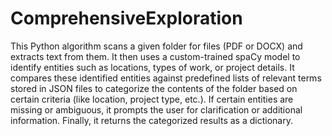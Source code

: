 # ComprehensiveExploration
This Python algorithm scans a given folder for files (PDF or DOCX) and extracts text from them. It then uses a custom-trained spaCy model to identify entities such as locations, types of work, or project details. It compares these identified entities against predefined lists of relevant terms stored in JSON files to categorize the contents of the folder based on certain criteria (like location, project type, etc.). If certain entities are missing or ambiguous, it prompts the user for clarification or additional information. Finally, it returns the categorized results as a dictionary.

